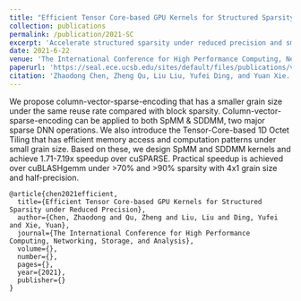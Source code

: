 ```yaml
---
title: "Efficient Tensor Core-based GPU Kernels for Structured Sparsity under Reduced Precision"
collection: publications
permalink: /publication/2021-SC
excerpt: 'Accelerate structured sparsity under reduced precision and small granularity with Tensor Core'
date: 2021-6-22
venue: 'The International Conference for High Performance Computing, Networking, Storage, and Analysis (SC) 2021'
paperurl: 'https://seal.ece.ucsb.edu/sites/default/files/publications/vector_sparse_transformer_camera_ready_.pdf'
citation: 'Zhaodong Chen, Zheng Qu, Liu Liu, Yufei Ding, and Yuan Xie. "Efficient Tensor Core-based GPU Kernels for Structured Sparsity under Reduced Precision." 2021 Proceedings of the International Conference for High Performance Computing, Networking, Storage and Analysis.'
---
```

We propose column-vector-sparse-encoding that has a smaller grain size under the same reuse rate compared with block sparsity. Column-vector-sparse-encoding can be applied to both SpMM & SDDMM, two major sparse DNN operations. We also introduce the Tensor-Core-based 1D Octet Tiling that has efficient memory access and computation patterns under small grain size. Based on these, we design SpMM and SDDMM kernels and achieve 1.71-7.19x speedup over cuSPARSE. Practical speedup is achieved over cuBLASHgemm under >70% and >90% sparsity with 4x1 grain size and half-precision.

```
@article{chen2021efficient,
  title={Efficient Tensor Core-based GPU Kernels for Structured Sparsity under Reduced Precision},
  author={Chen, Zhaodong and Qu, Zheng and Liu, Liu and Ding, Yufei and Xie, Yuan},
  journal={The International Conference for High Performance Computing, Networking, Storage, and Analysis},
  volume={},
  number={},
  pages={},
  year={2021},
  publisher={}
}
```
